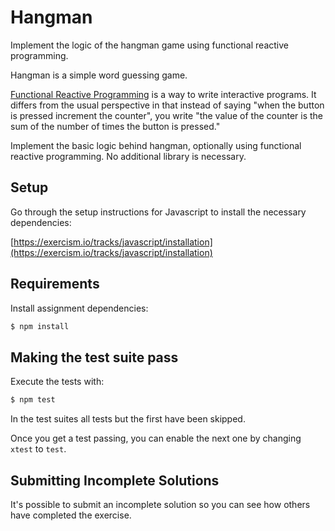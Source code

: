# Hangman

Implement the logic of the hangman game using functional reactive programming.

Hangman is a simple word guessing game.

[Functional Reactive Programming][frp] is a way to write interactive
programs. It differs from the usual perspective in that instead of
saying "when the button is pressed increment the counter", you write
"the value of the counter is the sum of the number of times the button
is pressed."

Implement the basic logic behind hangman, optionally using functional 
reactive programming. No additional library is necessary.

[Hangman]: https://en.wikipedia.org/wiki/Hangman_%28game%29
[frp]: https://en.wikipedia.org/wiki/Functional_reactive_programming

## Setup

Go through the setup instructions for Javascript to install the necessary
dependencies:

[https://exercism.io/tracks/javascript/installation](https://exercism.io/tracks/javascript/installation)

## Requirements

Install assignment dependencies:

```bash
$ npm install
```

## Making the test suite pass

Execute the tests with:

```bash
$ npm test
```

In the test suites all tests but the first have been skipped.

Once you get a test passing, you can enable the next one by changing `xtest` to
`test`.

## Submitting Incomplete Solutions

It's possible to submit an incomplete solution so you can see how others have
completed the exercise.
